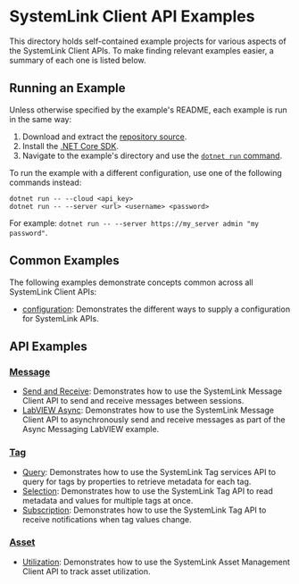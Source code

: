 SystemLink Client API Examples
==============================

This directory holds self-contained example projects for various aspects of the
SystemLink Client APIs. To make finding relevant examples easier, a summary of
each one is listed below.

Running an Example
------------------

Unless otherwise specified by the example's README, each example is run in the
same way:

1. Download and extract the [repository source](https://github.com/ni/systemlink-client-docs/archive/master.zip).
2. Install the [.NET Core SDK](https://dotnet.microsoft.com/download/dotnet-core).
3. Navigate to the example's directory and use the [`dotnet run` command](https://docs.microsoft.com/en-us/dotnet/core/tools/dotnet-run?tabs=netcore21).

To run the example with a different configuration, use one of the following
commands instead:

```
dotnet run -- --cloud <api_key>
dotnet run -- --server <url> <username> <password>
```

For example: `dotnet run -- --server https://my_server admin "my password"`.

Common Examples
---------------

The following examples demonstrate concepts common across all SystemLink Client
APIs:

- [configuration](configuration): Demonstrates the different ways to supply a
  configuration for SystemLink APIs.

API Examples
------------

### [Message](message)

- [Send and Receive](message/send_receive): Demonstrates how to use the
  SystemLink Message Client API to send and receive messages between sessions.
- [LabVIEW Async](message/labview): Demonstrates how to use the SystemLink Message
  Client API to asynchronously send and receive messages as part of the
  Async Messaging LabVIEW example.

### [Tag](tag)

- [Query](tag/query): Demonstrates how to use the SystemLink Tag services API to
  query for tags by properties to retrieve metadata for each tag.
- [Selection](tag/selection): Demonstrates how to use the SystemLink Tag API to
  read metadata and values for multiple tags at once.
- [Subscription](tag/subscription): Demonstrates how to use the SystemLink Tag API
  to receive notifications when tag values change.

### [Asset](asset)

- [Utilization](asset/utilization): Demonstrates how to use the SystemLink Asset Management
  Client API to track asset utilization.
